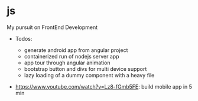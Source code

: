 # js
My pursuit on FrontEnd Development

* Todos:
  * generate android app from angular project
  * containerized run of nodejs server app
  * app tour through angular animation
  * bootstrap button and divs for multi device support
  * lazy loading of a dummy component with a heavy file

* https://www.youtube.com/watch?v=Lz8-fGmb5FE: build mobile app in 5 min
